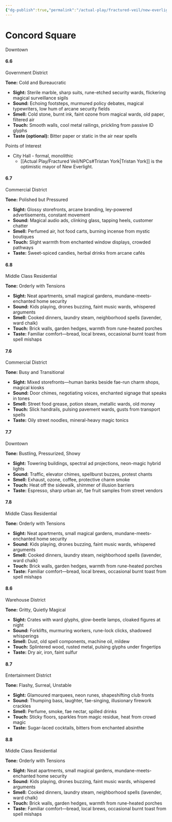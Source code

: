 ```yaml
---
{"dg-publish":true,"permalink":"/actual-play/fractured-veil/new-everlight/concord-square/"}
---
```


# Concord Square
Downtown

#### 6.6 
Government District

**Tone:** Cold and Bureaucratic
- **Sight:** Sterile marble, sharp suits, rune-etched security wards, flickering magical surveillance sigils
- **Sound:** Echoing footsteps, murmured policy debates, magical typewriters, low hum of arcane security fields
- **Smell:** Cold stone, burnt ink, faint ozone from magical wards, old paper, filtered air
- **Touch:** Smooth walls, cool metal railings, prickling from passive ID glyphs 
- **Taste (optional):** Bitter paper or static in the air near spells

Points of Interest
* City Hall - formal, monolithic
    * [[Actual Play/Fractured Veil/NPCs#Tristan York\|Tristan York]] is the optimistic mayor of New Everlight.

#### 6.7 
Commercial District

**Tone:** Polished but Pressured
- **Sight:** Glossy storefronts, arcane branding, ley-powered advertisements, constant movement
- **Sound:** Magical audio ads, clinking glass, tapping heels, customer chatter
- **Smell:** Perfumed air, hot food carts, burning incense from mystic boutiques
- **Touch:** Slight warmth from enchanted window displays, crowded pathways
- **Taste:** Sweet-spiced candies, herbal drinks from arcane cafés

#### 6.8 
Middle Class Residential

**Tone:** Orderly with Tensions
- **Sight:** Neat apartments, small magical gardens, mundane-meets-enchanted home security
- **Sound:** Kids playing, drones buzzing, faint music wards, whispered arguments
- **Smell:** Cooked dinners, laundry steam, neighborhood spells (lavender, ward chalk)
- **Touch:** Brick walls, garden hedges, warmth from rune-heated porches
- **Taste:** Familiar comfort—bread, local brews, occasional burnt toast from spell mishaps

#### 7.6 
Commercial District

**Tone:** Busy and Transitional
- **Sight:** Mixed storefronts—human banks beside fae-run charm shops, magical kiosks 
- **Sound:** Door chimes, negotiating voices, enchanted signage that speaks in tones
- **Smell:** Street food grease, potion steam, metallic wards, old money
- **Touch:** Slick handrails, pulsing pavement wards, gusts from transport spells
- **Taste:** Oily street noodles, mineral-heavy magic tonics

#### 7.7 
Downtown

**Tone:** Bustling, Pressurized, Showy
- **Sight:** Towering buildings, spectral ad projections, neon-magic hybrid lights
- **Sound:** Traffic, elevator chimes, spellburst buzzes, protest chants
- **Smell:** Exhaust, ozone, coffee, protective charm smoke
- **Touch:** Heat off the sidewalk, shimmer of illusion barriers
- **Taste:** Espresso, sharp urban air, fae fruit samples from street vendors

#### 7.8 
Middle Class Residential

**Tone:** Orderly with Tensions
- **Sight:** Neat apartments, small magical gardens, mundane-meets-enchanted home security
- **Sound:** Kids playing, drones buzzing, faint music wards, whispered arguments
- **Smell:** Cooked dinners, laundry steam, neighborhood spells (lavender, ward chalk)
- **Touch:** Brick walls, garden hedges, warmth from rune-heated porches
- **Taste:** Familiar comfort—bread, local brews, occasional burnt toast from spell mishaps

#### 8.6 
Warehouse District

**Tone:** Gritty, Quietly Magical
- **Sight:** Crates with ward glyphs, glow-beetle lamps, cloaked figures at night
- **Sound:** Forklifts, murmuring workers, rune-lock clicks, shadowed whisperings
- **Smell:** Dust, old spell components, machine oil, mildew
- **Touch:** Splintered wood, rusted metal, pulsing glyphs under fingertips
- **Taste:** Dry air, iron, faint sulfur

#### 8.7 
Entertainment District

**Tone:** Flashy, Surreal, Unstable
- **Sight:** Glamoured marquees, neon runes, shapeshifting club fronts
- **Sound:** Thumping bass, laughter, fae-singing, illusionary firework crackles
- **Smell:** Perfume, smoke, fae nectar, spilled drinks
- **Touch:** Sticky floors, sparkles from magic residue, heat from crowd magic
- **Taste:** Sugar-laced cocktails, bitters from enchanted absinthe

#### 8.8 
Middle Class Residential

**Tone:** Orderly with Tensions
- **Sight:** Neat apartments, small magical gardens, mundane-meets-enchanted home security
- **Sound:** Kids playing, drones buzzing, faint music wards, whispered arguments
- **Smell:** Cooked dinners, laundry steam, neighborhood spells (lavender, ward chalk)
- **Touch:** Brick walls, garden hedges, warmth from rune-heated porches
- **Taste:** Familiar comfort—bread, local brews, occasional burnt toast from spell mishaps